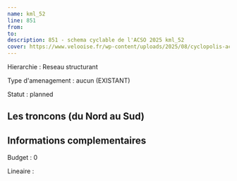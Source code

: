 ```yaml
---
name: kml_52 
line: 851
from: 
to:  
description: 851 - schema cyclable de l'ACSO 2025 kml_52 
cover: https://www.velooise.fr/wp-content/uploads/2025/08/cyclopolis-acso-851.jpg
---
```

Hierarchie : Reseau structurant

Type d'amenagement : aucun (EXISTANT)

Statut : planned

## Les troncons (du Nord au Sud)

## Informations complementaires

Budget  : 0 

Lineaire :

